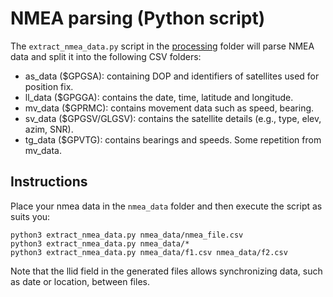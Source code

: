 # NMEA parsing (Python script)

The `extract_nmea_data.py` script in the [processing](https://github.com/serialc/gnss_accuracy_and_error_oer/tree/main/processing) folder will parse NMEA data and split it into the following CSV folders:
- as_data ($GPGSA): containing DOP and identifiers of satellites used for position fix.
- ll_data ($GPGGA): contains the date, time, latitude and longitude.
- mv_data ($GPRMC): contains movement data such as speed, bearing.
- sv_data ($GPGSV/GLGSV): contains the satellite details (e.g., type, elev, azim, SNR).
- tg_data ($GPVTG): contains bearings and speeds. Some repetition from mv_data.

## Instructions
Place your nmea data in the `nmea_data` folder and then execute the script as suits you:
```
python3 extract_nmea_data.py nmea_data/nmea_file.csv
python3 extract_nmea_data.py nmea_data/*
python3 extract_nmea_data.py nmea_data/f1.csv nmea_data/f2.csv
```

Note that the llid field in the generated files allows synchronizing data, such as date or location, between files.

